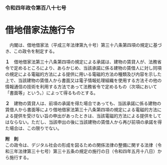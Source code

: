 ### 令和四年政令第百八十七号  
# 借地借家法施行令  
　内閣は、借地借家法（平成三年法律第九十号）第三十八条第四項の規定に基づき、この政令を制定する。  
  
**１**　借地借家法第三十八条第四項の規定による承諾は、建物の賃貸人が、法務省令で定めるところにより、あらかじめ、当該承諾に係る建物の賃借人に対し同項の規定による電磁的方法による提供に用いる電磁的方法の種類及び内容を示した上で、当該建物の賃借人から書面又は電子情報処理組織を使用する方法その他の情報通信の技術を利用する方法であって法務省令で定めるもの（次項において「書面等」という。）によって得るものとする。  
  
**２**　建物の賃貸人は、前項の承諾を得た場合であっても、当該承諾に係る建物の賃借人から書面等により借地借家法第三十八条第四項の規定による電磁的方法による提供を受けない旨の申出があったときは、当該電磁的方法による提供をしてはならない。ただし、当該申出の後に当該建物の賃借人から再び前項の承諾を得た場合は、この限りでない。  
  
**附　則**  
この政令は、デジタル社会の形成を図るための関係法律の整備に関する法律（令和三年法律第三十七号）第三十五条の規定の施行の日（令和四年五月十八日）から施行する。  
  
